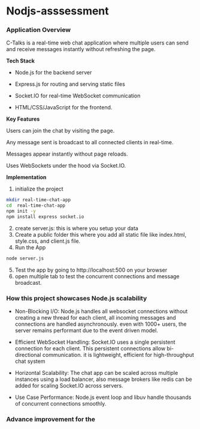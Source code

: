 # Nodjs-asssessment

 ### Application Overview

C-Talks is a real-time web chat application where multiple users can send and receive messages instantly without refreshing the page.


**Tech Stack**
* Node.js for the backend server

* Express.js for routing and serving static files

* Socket.IO for real-time WebSocket communication

* HTML/CSS/JavaScript for the frontend.

**Key Features**

Users can join the chat by visiting the page.

Any message sent is broadcast to all connected clients in real-time.

Messages appear instantly without page reloads.

Uses WebSockets under the hood via Socket.IO.

**Implementation**
1. initialize the project

```bash
mkdir real-time-chat-app
cd  real-time-chat-app
npm init -y
npm install express socket.io
```
2. create server.js: this is where you setup your data
3. Create a public folder this where you add all static file like index.html, style.css, and client.js file.
4. Run the App

```Bash
node server.js
```
5. Test the app by going to http://localhost:500 on your browser 
6. open multiple tab to test the concurrent connections and message broadcast.


### How this project showcases Node.js scalability
* Non-Blocking I/O: Node.js handles all websocket connections without creating a new thread for each client, all incoming messages and connections are handled asynchronously. even with 1000+ users, the server remains performant due to the event driven model.

* Efficient WebSocket Handling: Socket.IO uses a single persistent connection for each client. This persistent connections allow bi-directional communication. it is lightweight, efficient for high-throughput chat system

* Horizontal Scalability: The chat app can be scaled across multiple instances using a load balancer, also message brokers like redis can be added for scaling Socket.IO across servers.

* Use Case Performance: Node.js event loop and libuv handle thousands of concurrent connections smoothly.

### Advance improvement for the 
